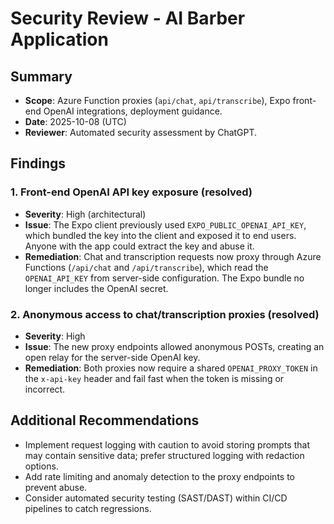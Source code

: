 # Security Review - AI Barber Application

## Summary
- **Scope**: Azure Function proxies (`api/chat`, `api/transcribe`), Expo front-end OpenAI integrations, deployment guidance.
- **Date**: 2025-10-08 (UTC)
- **Reviewer**: Automated security assessment by ChatGPT.

## Findings

### 1. Front-end OpenAI API key exposure (resolved)
- **Severity**: High (architectural)
- **Issue**: The Expo client previously used `EXPO_PUBLIC_OPENAI_API_KEY`, which bundled the key into the client and exposed it to end users. Anyone with the app could extract the key and abuse it.
- **Remediation**: Chat and transcription requests now proxy through Azure Functions (`/api/chat` and `/api/transcribe`), which read the `OPENAI_API_KEY` from server-side configuration. The Expo bundle no longer includes the OpenAI secret.

### 2. Anonymous access to chat/transcription proxies (resolved)
- **Severity**: High
- **Issue**: The new proxy endpoints allowed anonymous POSTs, creating an open relay for the server-side OpenAI key.
- **Remediation**: Both proxies now require a shared `OPENAI_PROXY_TOKEN` in the `x-api-key` header and fail fast when the token is missing or incorrect.

## Additional Recommendations
- Implement request logging with caution to avoid storing prompts that may contain sensitive data; prefer structured logging with redaction options.
- Add rate limiting and anomaly detection to the proxy endpoints to prevent abuse.
- Consider automated security testing (SAST/DAST) within CI/CD pipelines to catch regressions.


